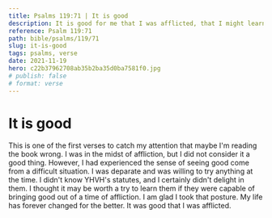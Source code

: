 ```yaml
---
title: Psalms 119:71 | It is good
description: It is good for me that I was afflicted, that I might learn YHVH's statutes.
reference: Psalm 119:71
path: bible/psalms/119/71
slug: it-is-good
tags: psalms, verse
date: 2021-11-19
hero: c22b37962708ab35b2ba35d0ba7581f0.jpg
# publish: false
# format: verse
---
```


# It is good

This is one of the first verses to catch my attention that maybe I'm reading the book wrong. I was in the midst of affliction, but I did not consider it a good thing. However, I had experienced the sense of seeing good come from a difficult situation. I was deparate and was willing to try anything at the time. I didn't know YHVH's statutes, and I certainly didn't delight in them. I thought it may be worth a try to learn them if they were capable of bringing good out of a time of affliction. I am glad I took that posture. My life has forever changed for the better. It was good that I was afflicted.